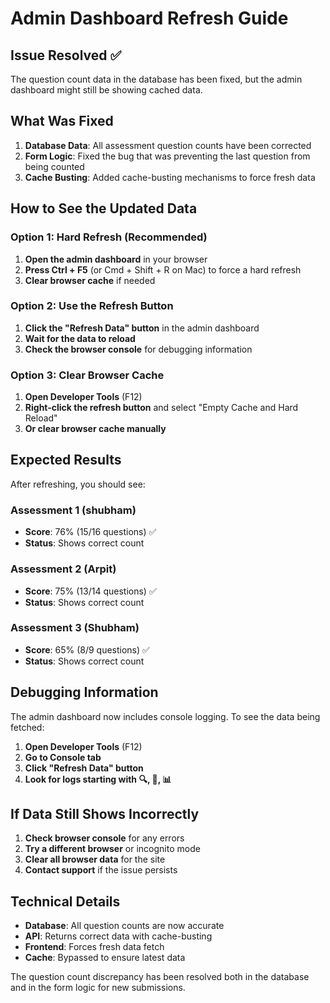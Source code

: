 # Admin Dashboard Refresh Guide

## Issue Resolved ✅

The question count data in the database has been fixed, but the admin dashboard might still be showing cached data.

## What Was Fixed

1. **Database Data**: All assessment question counts have been corrected
2. **Form Logic**: Fixed the bug that was preventing the last question from being counted
3. **Cache Busting**: Added cache-busting mechanisms to force fresh data

## How to See the Updated Data

### Option 1: Hard Refresh (Recommended)
1. **Open the admin dashboard** in your browser
2. **Press Ctrl + F5** (or Cmd + Shift + R on Mac) to force a hard refresh
3. **Clear browser cache** if needed

### Option 2: Use the Refresh Button
1. **Click the "Refresh Data" button** in the admin dashboard
2. **Wait for the data to reload**
3. **Check the browser console** for debugging information

### Option 3: Clear Browser Cache
1. **Open Developer Tools** (F12)
2. **Right-click the refresh button** and select "Empty Cache and Hard Reload"
3. **Or clear browser cache manually**

## Expected Results

After refreshing, you should see:

### Assessment 1 (shubham)
- **Score**: 76% (15/16 questions) ✅
- **Status**: Shows correct count

### Assessment 2 (Arpit)  
- **Score**: 75% (13/14 questions) ✅
- **Status**: Shows correct count

### Assessment 3 (Shubham)
- **Score**: 65% (8/9 questions) ✅
- **Status**: Shows correct count

## Debugging Information

The admin dashboard now includes console logging. To see the data being fetched:

1. **Open Developer Tools** (F12)
2. **Go to Console tab**
3. **Click "Refresh Data" button**
4. **Look for logs starting with 🔍, 📡, 📊**

## If Data Still Shows Incorrectly

1. **Check browser console** for any errors
2. **Try a different browser** or incognito mode
3. **Clear all browser data** for the site
4. **Contact support** if the issue persists

## Technical Details

- **Database**: All question counts are now accurate
- **API**: Returns correct data with cache-busting
- **Frontend**: Forces fresh data fetch
- **Cache**: Bypassed to ensure latest data

The question count discrepancy has been resolved both in the database and in the form logic for new submissions. 